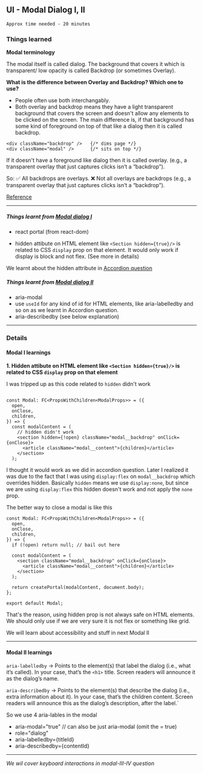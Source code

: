 ## UI - Modal Dialog I, II

`Approx time needed - 20 minutes`

### Things learned

**Modal terminology**

The modal itself is called dialog. The background that covers it which is transparent/ low opacity is called Backdrop (or sometimes Overlay).

**What is the difference between Overlay and Backdrop? Which one to use?**

- People often use both interchangably.
- Both overlay and backdrop means they have a light transparent background that covers the screen and doesn't allow any elements to be clicked on the screen.
  The main difference is, if that background has some kind of foreground on top of that like a dialog then it is called backdrop.

```tsx
<div className="backdrop" />   {/* dims page */}
<div className="modal" />      {/* sits on top */}
```

If it doesn't have a foreground like dialog then it is called overlay. (e.g., a transparent overlay that just captures clicks isn’t a “backdrop”).

So:
✅ All backdrops are overlays.
❌ Not all overlays are backdrops (e.g., a transparent overlay that just captures clicks isn’t a “backdrop”).

[Reference](https://chatgpt.com/share/68c55a0c-f170-800b-a0e4-bd34918a9028)

---

##### Things learnt from [Modal dialog I](https://www.greatfrontend.com/questions/user-interface/modal-dialog)

- react portal (from react-dom)

- hidden attibute on HTML element like `<Section hidden={true}/>` is related to CSS `display` prop on that element. It would only work if display is block and not flex. (See more in details)

We learnt about the hidden attribute in [Accordion question](https://github.com/sandeep194920/CodingPractice/tree/main/08-%5Bui%5D-accordion#2-good-accordion)

##### Things learnt from [Modal dialog II](https://www.greatfrontend.com/questions/user-interface/modal-dialog-ii?practice=practice&tab=coding)

- aria-modal
- use `useId` for any kind of id for HTML elements, like aria-labelledby and so on as we learnt in Accordion question.
- aria-describedby (see below explanation)

---

### Details

#### Modal I learnings

**1. Hidden attibute on HTML element like `<Section hidden={true}/>` is related to CSS `display` prop on that element**

I was tripped up as this code related to `hidden` didn't work

```tsx

const Modal: FC<PropsWithChildren<ModalProps>> = ({
  open,
  onClose,
  children,
}) => {
  const modalContent = (
    // hidden didn't work
    <section hidden={!open} className="modal__backdrop" onClick={onClose}>
      <article className="modal__content">{children}</article>
    </section>
  );
```

I thought it would work as we did in accordion question. Later I realized it was due to the fact that I was using `display:flex` on `modal__backdrop` which overrides hidden. Basically `hidden` means we use `display:none`, but since we are using `display:flex` this hidden doesn't work and not apply the `none` prop.

The better way to close a modal is like this

```tsx
const Modal: FC<PropsWithChildren<ModalProps>> = ({
  open,
  onClose,
  children,
}) => {
  if (!open) return null; // bail out here

  const modalContent = (
    <section className="modal__backdrop" onClick={onClose}>
      <article className="modal__content">{children}</article>
    </section>
  );

  return createPortal(modalContent, document.body);
};

export default Modal;
```

That's the reason, using hidden prop is not always safe on HTML elements. We should only use if we are very sure it is not flex or something like grid.

We will learn about accessibility and stuff in next Modal II

---

#### Modal II learnings

`aria-labelledby` → Points to the element(s) that label the dialog (i.e., what it’s called). In your case, that’s the `<h1>` title. Screen readers will announce it as the dialog’s name.

`aria-describedby` → Points to the element(s) that describe the dialog (i.e., extra information about it). In your case, that’s the children content. Screen readers will announce this as the dialog’s description, after the label.`

So we use 4 aria-lables in the modal

- aria-modal="true" // can also be just aria-modal (omit the = true)
- role="dialog"
- aria-labelledby={titleId}
- aria-describedby={contentId}

---

_We wil cover keyboard interactions in modal-III-IV question_
